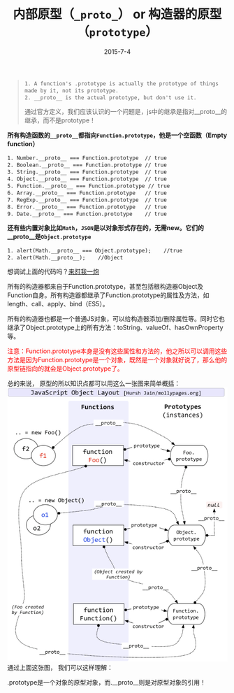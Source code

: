﻿---
title: 内部原型（`_proto_`） or  构造器的原型（`prototype`）
date: 2015-7-4
tags: [前端,JavaScript]
categories: JavaScript
---

> ```
> 1. A function's .prototype is actually the prototype of things made by it, not its prototype.
> 2. __proto__ is the actual prototype, but don't use it.
> ```
> 通过官方定义，我们应该认识的一个问题是，js中的继承是指对\__proto__的继承，而不是prototype！

<!--more-->

**所有构造函数的`__proto__`都指向`Function.prototype`，他是一个空函数（Empty function）**
```
1. Number.__proto__ === Function.prototype  // true
2. Boolean.__proto__ === Function.prototype // true
3. String.__proto__ === Function.prototype  // true
4. Object.__proto__ === Function.prototype  // true
5. Function.__proto__ === Function.prototype // true
6. Array.__proto__ === Function.prototype   // true
7. RegExp.__proto__ === Function.prototype  // true
8. Error.__proto__ === Function.prototype   // true
9. Date.__proto__ === Function.prototype    // true
```
**还有些内置对象比如`Math`，`JSON`是以对象形式存在的，无需new。它们的\__proto__是`Object.prototype`**
```
1. alert(Math.__proto__ === Object.prototype);    //true
2. alert(Math.__proto__);    //Object
```
想调试上面的代码吗？[来怼我一炮](http://runjs.cn/code/5ezgcgo8)

所有的构造器都来自于Function.prototype，甚至包括根构造器Object及Function自身。所有构造器都继承了Function.prototype的属性及方法，如length、call、apply、bind（ES5）。

所有的构造器也都是一个普通JS对象，可以给构造器添加/删除属性等。同时它也继承了Object.prototype上的所有方法：toString、valueOf、hasOwnProperty等。

<p style="color: red;">注意：Function.prototype本身是没有这些属性和方法的，他之所以可以调用这些方法是因为Function.prototype是一个对象，既然是一个对象就好说了，那么他的原型链指向的就会是Object.prototype了。</p>

总的来说， 原型的所以知识点都可以用这么一张图来简单概括：<img src="/img/1480126308444.png"/>
 通过上面这张图， 我们可以这样理解：

.prototype是一个对象的原型对象，而.__proto__则是对原型对象的引用！
